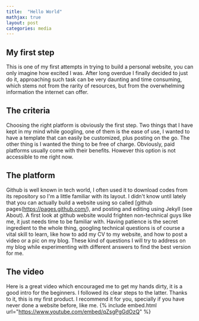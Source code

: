 ```yaml
---
title:  "Hello World"
mathjax: true
layout: post
categories: media
---
```


## My first step

This is one of my first attempts in trying to build a personal website, you can only imagine how excited I was. After long overdue I finally decided to just do it, approaching such task can be very daunting and time consuming, which stems not from the rarity of resources, but from the overwhelming information the internet can offer. 

## The criteria 

Choosing the right platform is obviously the first step. Two things that I have kept in my mind while googling, one of them is the ease of use, I wanted to have a template that can easily be customized, plus posting on the go. The other thing is I wanted the thing to be free of charge. Obviously, paid platforms usually come with their benefits. However this option is not accessible to me right now.

## The platform 

Github is well known in tech world, I often used it to download codes from its repository so I'm a little familiar with its layout. I didn't know until lately that you can actually build a website using so called [github pages(https://pages.github.com/), and posting and editing using Jekyll (see About). A first look at github website would frighten non-technical guys like me, it just needs time to be familiar with. Having patience is the secret ingredient to the whole thing, googling technical questions is of course a vital skill to learn, like how to add my CV to my website, and how to post a video or a pic on my blog. These kind of questions I will try to address on my blog while experimenting with different answers to find the best version for me.

## The video 

Here is a great video which encouraged me to get my hands dirty, it is a good intro for the beginners. I followed its clear steps to the latter. Thanks to it, this is my first product. I recommend it for you, specially if you have never done a website before, like me.
{% include embed.html url="https://www.youtube.com/embed/qZsgPgGdOzQ" %}
